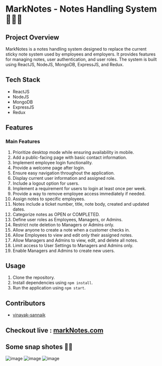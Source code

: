 # MarkNotes - Notes Handling System 👨‍💻📑

## Project Overview
MarkNotes is a notes handling system designed to replace the current sticky note system used by employees and employers. It provides features for managing notes, user authentication, and user roles. The system is built using ReactJS, NodeJS, MongoDB, ExpressJS, and Redux.

## Tech Stack
- ReactJS
- NodeJS
- MongoDB
- ExpressJS
- Redux
  
## Features

### Main Features
1. Prioritize desktop mode while ensuring availability in mobile.
2. Add a public-facing page with basic contact information.
3. Implement employee login functionality.
4. Provide a welcome page after login.
5. Ensure easy navigation throughout the application.
6. Display current user information and assigned role.
7. Include a logout option for users.
8. Implement a requirement for users to login at least once per week.
9. Provide a way to remove employee access immediately if needed.
10. Assign notes to specific employees.
11. Notes include a ticket number, title, note body, created and updated dates.
12. Categorize notes as OPEN or COMPLETED.
13. Define user roles as Employees, Managers, or Admins.
14. Restrict note deletion to Managers or Admins only.
15. Allow anyone to create a note when a customer checks in.
16. Allow Employees to view and edit only their assigned notes.
17. Allow Managers and Admins to view, edit, and delete all notes.
18. Limit access to User Settings to Managers and Admins only.
19. Enable Managers and Admins to create new users.


## Usage
1. Clone the repository.
2. Install dependencies using `npm install`.
3. Run the application using `npm start`.

## Contributors
- [vinayak-sannaik](https://github.com/vinayak-sannaik)

## Checkout live : [markNotes.com](https://marknotes-ten.vercel.app/)

## Some snap shotes 🎇📸
![image](https://github.com/Vinayak-Sannaik/marknote/assets/112576218/936cbdec-feac-4ebd-a7aa-c01249de1cf9)
![image](https://github.com/Vinayak-Sannaik/marknote/assets/112576218/6bc3e4cd-4cf2-4821-9898-87cbcfb37683)
![image](https://github.com/Vinayak-Sannaik/marknote/assets/112576218/75fc83bc-3189-4046-8a6b-a97e93105e24)
